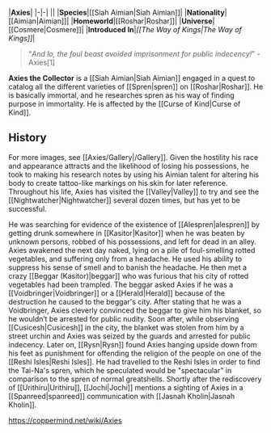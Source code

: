 |**Axies**|
|-|-|
||
|**Species**|[[Siah Aimian\|Siah Aimian]]|
|**Nationality**|[[Aimian\|Aimian]]|
|**Homeworld**|[[Roshar\|Roshar]]|
|**Universe**|[[Cosmere\|Cosmere]]|
|**Introduced In**|*[[The Way of Kings\|The Way of Kings]]*|

>“*And lo, the foul beast avoided imprisonment for public indecency!*”
\-Axies[1]


**Axies the Collector** is a [[Siah Aimian\|Siah Aimian]] engaged in a quest to catalog all the different varieties of [[Spren\|spren]] on [[Roshar\|Roshar]].  He is basically immortal, and he researches spren as his way of finding purpose in immortality. He is affected by the [[Curse of Kind\|Curse of Kind]].

## History
For more images, see [[Axies/Gallery\|/Gallery]].
Given the hostility his race and appearance attracts and the likelihood of losing his possessions, he took to making his research notes by using his Aimian talent for altering his body to create tattoo-like markings on his skin for later reference.
Throughout his life, Axies has visited the [[Valley\|Valley]] to try and see the [[Nightwatcher\|Nightwatcher]] several dozen times, but has yet to be successful.

 
He was searching for evidence of the existence of [[Alespren\|alespren]] by getting drunk somewhere in [[Kasitor\|Kasitor]] when he was beaten by unknown persons, robbed of his possessions, and left for dead in an alley. Axies awakened the next day naked, lying on a pile of foul-smelling rotted vegetables, and suffering only from a headache. He used his ability to suppress his sense of smell and to banish the headache. He then met a crazy [[Beggar (Kasitor)\|beggar]] who was furious that his city of rotted vegetables had been trampled. The beggar asked Axies if he was a [[Voidbringer\|Voidbringer]] or a [[Herald\|Herald]] because of the destruction he caused to the beggar's city. After stating that he was a Voidbringer, Axies cleverly convinced the beggar to give him his blanket, so he wouldn’t be arrested for public nudity. Soon after, while observing [[Cusicesh\|Cusicesh]] in the city, the blanket was stolen from him by a street urchin and Axies was seized by the guards and arrested for public indecency.
Later on, [[Rysn\|Rysn]] found Axies hanging upside down from his feet as punishment for offending the religion of the people on one of the [[Reshi Isles\|Reshi Isles]]. He had travelled to the Reshi Isles in order to find the Tai-Na's spren, which he speculated would be "spectacular" in comparison to the spren of normal greatshells.
Shortly after the rediscovery of [[Urithiru\|Urithiru]], [[Jochi\|Jochi]] mentions a sighting of Axies in a [[Spanreed\|spanreed]] communication with [[Jasnah Kholin\|Jasnah Kholin]].



https://coppermind.net/wiki/Axies